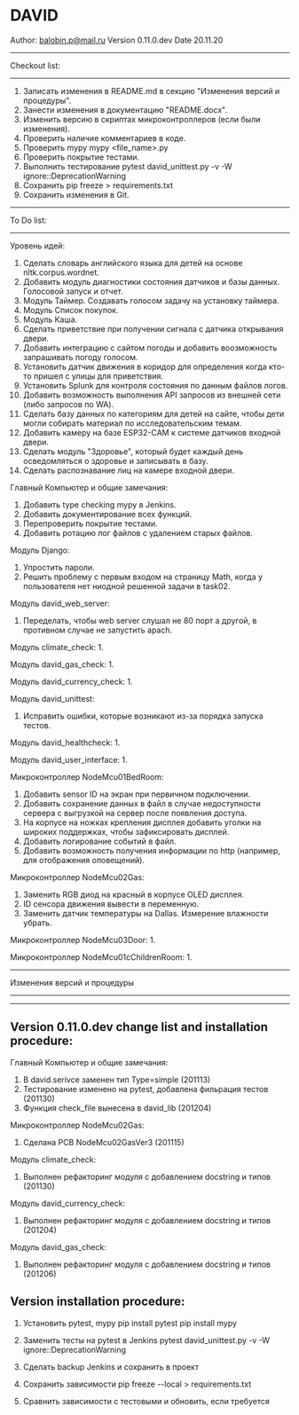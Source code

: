 # DAVID

Author: balobin.p@mail.ru
Version 0.11.0.dev
Date 20.11.20

************************************************************************************************************************
Checkout list:
************************************************************************************************************************

1. Записать изменения в README.md в секцию "Изменения версий и процедуры".
2. Занести изменения в документацию "README.docx".
3. Изменить версию в скриптах микроконтроллеров (если были изменения).
4. Проверить наличие комментариев в коде.
5. Проверить mypy
mypy <file_name>.py
6. Проверить покрытие тестами.
7. Выполнить тестирование pytest david_unittest.py -v -W ignore::DeprecationWarning
8. Сохранить pip freeze > requirements.txt
9. Сохранить изменения в Git.

************************************************************************************************************************
To Do list:
************************************************************************************************************************

Уровень идей:
1. Сделать словарь английского языка для детей на основе nltk.corpus.wordnet.
2. Добавить модуль диагностики состояния датчиков и базы данных. Голосовой запуск и отчет.
3. Модуль Таймер. Создавать голосом задачу на установку таймера.
4. Модуль Список покупок.
5. Модуль Каша.
6. Сделать приветствие при получении сигнала с датчика открывания двери.
7. Добавить интеграцию с сайтом погоды и добавить воозможность запрашивать погоду голосом.
8. Установить датчик движения в коридор для определения когда кто-то пришел с улицы для приветствия.
9. Установить Splunk для контроля состояния по данным файлов логов.
10. Добавить возможность выполнения API запросов из внешней сети (либо запросов по WA).
11. Сделать базу данных по категориям для детей на сайте, чтобы дети могли собирать материал по исследовательским темам.
12. Добавить камеру на базе ESP32-CAM к системе датчиков входной двери.
13. Сделать модуль "Здоровье", который будет каждый день осведомляться о здоровье и записывать в базу.
14. Сделать распознавание лиц на камере входной двери.

Главный Компьютер и общие замечания:
1. Добавить type checking mypy в Jenkins.
2. Добавить документирование всех функций.
3. Перепроверить покрытие тестами.
4. Добавить ротацию лог файлов с удалением старых файлов.

Модуль Django:
1. Упростить пароли.
4. Решить проблему с первым входом на страницу Math, когда у пользователя нет ниодной решенной задачи в task02.

Модуль david_web_server:
1. Переделать, чтобы web server слушал не 80 порт а другой, в противном случае не запустить apach.

Модуль climate_check:
1. 

Модуль david_gas_check:
1. 

Модуль david_currency_check:
1. 

Модуль david_unittest:
1. Исправить ошибки, которые возникают из-за порядка запуска тестов.

Модуль david_healthcheck:
1. 

Модуль david_user_interface:
1. 

Микроконтроллер NodeMcu01BedRoom:
1. Добавить sensor ID на экран при первичном подключении.
2. Добавить сохранение данных в файл в случае недоступности сервера с выгрузкой на сервер после появления доступа.
3. На корпусе на ножках крепления дисплея добавить уголки на широких поддержках, чтобы зафиксировать дисплей.
4. Добавить логирование событий в файл.
5. Добавить возможность получения информации по http (например, для отображения оповещений).

Микроконтроллер NodeMcu02Gas:
1. Заменить RGB диод на красный в корпусе OLED дисплея.
2. ID сенсора движения вывести в переменную.
3. Заменить датчик температуры на Dallas. Измерение влажности убрать.

Микроконтроллер NodeMcu03Door:
1.

Микроконтроллер NodeMcu01cChildrenRoom:
1. 

************************************************************************************************************************
Изменения версий и процедуры
************************************************************************************************************************

------------------------------------
Version 0.11.0.dev change list and installation procedure:
------------------------------------

Главный Компьютер и общие замечания:
1. В david.serivce заменен тип Type=simple (201113)
2. Тестирование изменено на pytest, добавлена фильрация тестов (201130)
3. Функция check_file вынесена в david_lib (201204)

Микроконтроллер NodeMcu02Gas:
1. Сделана PCB NodeMcu02GasVer3 (201115)

Модуль climate_check:
1. Выполнен рефакторинг модуля с добавлением docstring и типов (201130)

Модуль david_currency_check:
1. Выполнен рефакторинг модуля с добавлением docstring и типов (201204)

Модуль david_gas_check:
1. Выполнен рефакторинг модуля с добавлением docstring и типов (201206)

Version installation procedure:
------------------------------------

1. Установить pytest, mypy
pip install pytest
pip install mypy

2. Заменить тесты на pytest в Jenkins
pytest david_unittest.py -v -W ignore::DeprecationWarning

3. Сделать backup Jenkins и сохранить в проект

4. Сохранить зависимости
pip freeze --local > requirements.txt

5. Сравнить зависимости с тестовыми и обновить, если требуется
